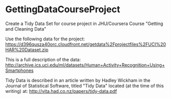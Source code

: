 # GettingDataCourseProject
Create a Tidy Data Set for course project in JHU/Coursera Course "Getting and Cleaning Data" 

Use the following data for the project: https://d396qusza40orc.cloudfront.net/getdata%2Fprojectfiles%2FUCI%20HAR%20Dataset.zip 

This is a full description of the data:
http://archive.ics.uci.edu/ml/datasets/Human+Activity+Recognition+Using+Smartphones 

Tidy Data is described in an article written by Hadley Wickham in the Journal of Statistical Software, 
titled "Tidy Data" located (at the time of this writing) at: http://vita.had.co.nz/papers/tidy-data.pdf

